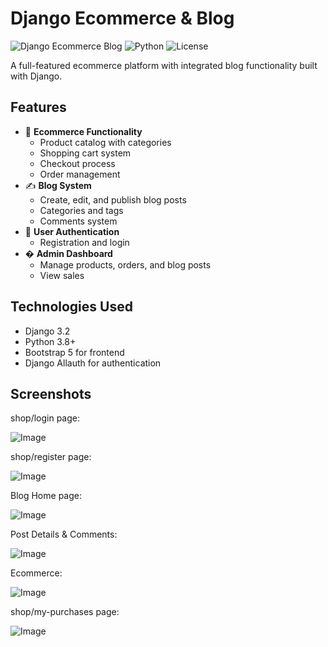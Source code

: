 # Django Ecommerce & Blog

![Django Ecommerce Blog](https://img.shields.io/badge/Django-3.2-green) 
![Python](https://img.shields.io/badge/Python-3.8%2B-blue)
![License](https://img.shields.io/badge/License-MIT-yellow)

A full-featured ecommerce platform with integrated blog functionality built with Django.

## Features

- 🛒 **Ecommerce Functionality**
  - Product catalog with categories
  - Shopping cart system
  - Checkout process
  - Order management
- ✍️ **Blog System**
  - Create, edit, and publish blog posts
  - Categories and tags
  - Comments system
- 👥 **User Authentication**
  - Registration and login
- � **Admin Dashboard**
  - Manage products, orders, and blog posts
  - View sales

## Technologies Used

- Django 3.2
- Python 3.8+
- Bootstrap 5 for frontend
- Django Allauth for authentication

## Screenshots

shop/login page:


![Image](https://github.com/user-attachments/assets/84c8a00e-ba9e-409e-8490-23c3b21c9b58)


shop/register page:


![Image](https://github.com/user-attachments/assets/6f80ab14-b731-4c6c-9468-00e95376dd17)


Blog Home page:


![Image](https://github.com/user-attachments/assets/dd10898e-fd2e-4dfb-896b-a512197defd0)


Post Details & Comments:


![Image](https://github.com/user-attachments/assets/f021a4bf-780f-4369-8f0f-4ca1445e57a5)


Ecommerce:


![Image](https://github.com/user-attachments/assets/b33081c8-7f2b-47f7-ab0b-c8df8fdbad9b)


shop/my-purchases page:


![Image](https://github.com/user-attachments/assets/9af3c73d-9527-400b-9b50-09988ff2e649)


